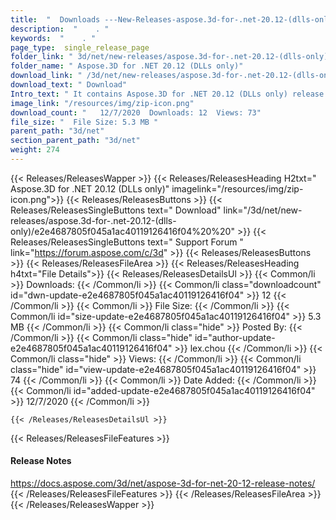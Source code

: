 ```yaml
---
title:  "  Downloads ---New-Releases-aspose.3d-for-.net-20.12-(dlls-only) . " 
description:  "    . " 
keywords:  "    . " 
page_type:  single_release_page
folder_link: " 3d/net/new-releases/aspose.3d-for-.net-20.12-(dlls-only)/"
folder_name: " Aspose.3D for .NET 20.12 (DLLs only)"
download_link: " /3d/net/new-releases/aspose.3d-for-.net-20.12-(dlls-only)/e2e4687805f045a1ac40119126416f04"
download_text: " Download"
Intro_text: " It contains Aspose.3D for .NET 20.12 (DLLs only) release."
image_link: "/resources/img/zip-icon.png"
download_count: "   12/7/2020  Downloads: 12  Views: 73"
file_size: "  File Size: 5.3 MB "
parent_path: "3d/net"
section_parent_path: "3d/net"
weight: 274
---
```


{{< Releases/ReleasesWapper >}}
  {{< Releases/ReleasesHeading H2txt=" Aspose.3D for .NET 20.12 (DLLs only)" imagelink="/resources/img/zip-icon.png">}}
  {{< Releases/ReleasesButtons >}}
    {{< Releases/ReleasesSingleButtons text=" Download" link="/3d/net/new-releases/aspose.3d-for-.net-20.12-(dlls-only)/e2e4687805f045a1ac40119126416f04%20%20" >}}
    {{< Releases/ReleasesSingleButtons text=" Support Forum " link="https://forum.aspose.com/c/3d" >}}
  {{< Releases/ReleasesButtons >}}
  {{< Releases/ReleasesFileArea >}}
    {{< Releases/ReleasesHeading h4txt="File Details">}}
    {{< Releases/ReleasesDetailsUl >}}
            {{< Common/li  >}} Downloads: {{< /Common/li >}} 
      {{< Common/li class="downloadcount" id="dwn-update-e2e4687805f045a1ac40119126416f04" >}} 12 {{< /Common/li >}} 
      {{< Common/li  >}} File Size: {{< /Common/li >}} 
      {{< Common/li id="size-update-e2e4687805f045a1ac40119126416f04" >}} 5.3 MB {{< /Common/li >}} 
      {{< Common/li  class="hide" >}} Posted By: {{< /Common/li >}} 
      {{< Common/li class="hide" id="author-update-e2e4687805f045a1ac40119126416f04" >}} lex.chou {{< /Common/li >}} 
      {{< Common/li class="hide"  >}} Views: {{< /Common/li >}} 
      {{< Common/li class="hide" id="view-update-e2e4687805f045a1ac40119126416f04" >}} 74 {{< /Common/li >}} 
      {{< Common/li  >}} Date Added: {{< /Common/li >}} 
      {{< Common/li id="added-update-e2e4687805f045a1ac40119126416f04" >}} 12/7/2020 {{< /Common/li >}} 

    {{< /Releases/ReleasesDetailsUl >}}

  {{< Releases/ReleasesFileFeatures >}}
      <h4>Release Notes</h4><div><a href="https://docs.aspose.com/3d/net/aspose-3d-for-net-20-12-release-notes/">https://docs.aspose.com/3d/net/aspose-3d-for-net-20-12-release-notes/</a></div>
  {{< /Releases/ReleasesFileFeatures >}}
 {{< /Releases/ReleasesFileArea >}}
{{< /Releases/ReleasesWapper >}}



